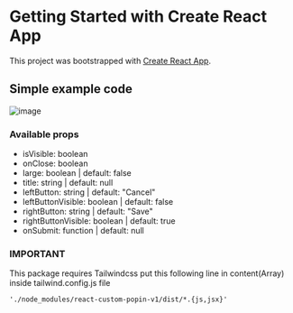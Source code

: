 
# Getting Started with Create React App

This project was bootstrapped with [Create React App](https://github.com/facebook/create-react-app).

## Simple example code
![image](https://user-images.githubusercontent.com/67202106/196662703-a15c5a47-5d3f-4bed-b888-ce42ac7e1549.png)

### Available props

<ul>
<li>
isVisible: boolean
</li>
<li>
onClose: boolean
</li>
<li>
large: boolean | default: false
</li>
<li>title: string | default: null</li>
<li>leftButton: string | default: "Cancel"</li>
<li>leftButtonVisible: boolean | default: false</li>
<li>rightButton: string | default: "Save"</li>
<li>rightButtonVisible: boolean | default: true</li>
<li>onSubmit: function | default: null</li>
</ul>

### IMPORTANT

This package requires Tailwindcss put this following line in content(Array) inside tailwind.config.js file

``
    './node_modules/react-custom-popin-v1/dist/*.{js,jsx}'
``
